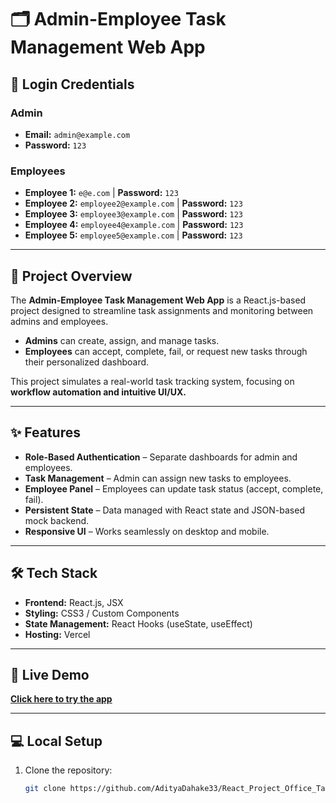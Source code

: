 # 🗂 Admin-Employee Task Management Web App  

## 🔐 Login Credentials  

### **Admin**  
- **Email:** `admin@example.com`  
- **Password:** `123`  

### **Employees**  
- **Employee 1:** `e@e.com` | **Password:** `123`  
- **Employee 2:** `employee2@example.com` | **Password:** `123`  
- **Employee 3:** `employee3@example.com` | **Password:** `123`  
- **Employee 4:** `employee4@example.com` | **Password:** `123`  
- **Employee 5:** `employee5@example.com` | **Password:** `123`  

---

## 📖 Project Overview  

The **Admin-Employee Task Management Web App** is a React.js-based project designed to streamline task assignments and monitoring between admins and employees.  

- **Admins** can create, assign, and manage tasks.  
- **Employees** can accept, complete, fail, or request new tasks through their personalized dashboard.  

This project simulates a real-world task tracking system, focusing on **workflow automation and intuitive UI/UX.**

---

## ✨ Features  

- **Role-Based Authentication** – Separate dashboards for admin and employees.  
- **Task Management** – Admin can assign new tasks to employees.  
- **Employee Panel** – Employees can update task status (accept, complete, fail).  
- **Persistent State** – Data managed with React state and JSON-based mock backend.  
- **Responsive UI** – Works seamlessly on desktop and mobile.  

---

## 🛠 Tech Stack  

- **Frontend:** React.js, JSX  
- **Styling:** CSS3 / Custom Components  
- **State Management:** React Hooks (useState, useEffect)  
- **Hosting:** Vercel  

---

## 🚀 Live Demo  
**[Click here to try the app](https://react-project-office-task-pud3.vercel.app/)**  

---

## 💻 Local Setup  

1. Clone the repository:  
   ```bash
   git clone https://github.com/AdityaDahake33/React_Project_Office_Task.git

